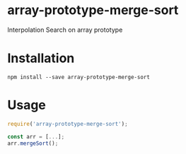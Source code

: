 # array-prototype-merge-sort

Interpolation Search on array prototype


# Installation

`npm install --save array-prototype-merge-sort`

# Usage

```js
require('array-prototype-merge-sort');

const arr = [...];
arr.mergeSort();
```